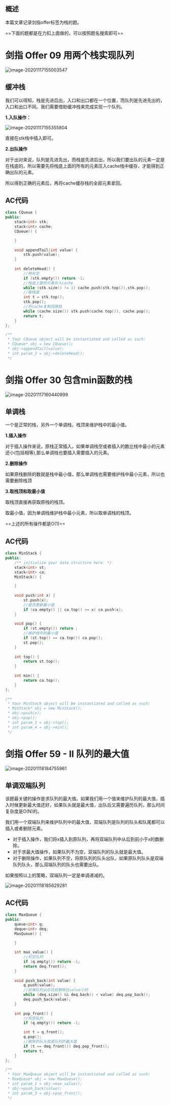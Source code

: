 ## 概述

本篇文章记录剑指offer标签为栈的题。

==下面的题都是在力扣上面做的，可以按照题名搜索即可==

# 剑指 Offer 09 用两个栈实现队列

![image-20201117155003547](C:\Users\jason\AppData\Roaming\Typora\typora-user-images\image-20201117155003547.png)

## 缓冲栈

我们可以得知，栈是先进后出，入口和出口都在一个位置，而队列是先进先出的，入口和出口不同。我们需要借助缓冲栈来完成实现一个队列。

**1.入队操作：**

![image-20201117155355804](https://gitee.com/xddadd/cloud-image/raw/master/image-20201117155355804.png)

直接在stk栈中插入即可。

**2.出队操作**

对于出对来说，队列是先进先出，而栈是先进后出，所以我们要出队的元素一定是在栈底的，所以需要先将栈底上面的所有的元素压入cache栈中缓存，才能得到正确出队的元素。

所以得到正确的元素后，再将cache缓存栈的全部元素拿回。

## AC代码

```cpp
class CQueue {
public:
    stack<int> stk;
    stack<int> cache;
    CQueue() {

    }
    
    void appendTail(int value) {
        stk.push(value);
    }
    
    int deleteHead() {
        //特判空
        if (stk.empty()) return -1;
        //栈底上面的元素存入cache
        while (stk.size() != 1) cache.push(stk.top()),stk.pop();
        //取栈底
        int t = stk.top();
        stk.pop();
        //将cache复制回原栈
        while (cache.size()) stk.push(cache.top()), cache.pop();
        return t;
    }
};

/**
 * Your CQueue object will be instantiated and called as such:
 * CQueue* obj = new CQueue();
 * obj->appendTail(value);
 * int param_2 = obj->deleteHead();
 */
```

# 剑指 Offer 30 包含min函数的栈

![image-20201117160440999](https://gitee.com/xddadd/cloud-image/raw/master/image-20201117160440999.png)

## 单调栈

一个是正常的栈，另外一个单调栈，栈顶来维护栈中的最小值。

**1.插入操作**

对于插入操作来说，原栈正常插入，如果单调栈空或者插入的数比栈中最小的元素还小(包括相等),那么单调栈也要插入需要插入的元素。

**2.删除操作**

如果原栈删除的数就是栈中最小值，那么单调栈也需要维护栈中最小元素，所以也需要删除栈顶

**3.取栈顶和取最小值**

取栈顶直接再获取原栈的栈顶。

取最小值，因为单调栈维护栈中最小元素，所以取单调栈的栈顶。

==上述的所有操作都是O(1)==

## AC代码

```cpp
class MinStack {
public:
    /** initialize your data structure here. */
    stack<int> st;
    stack<int> ca;
    MinStack() {

    }
    
    void push(int x) {
        st.push(x);
        //是否更新最小值
        if (ca.empty() || ca.top() >= x) ca.push(x);
    }
    
    void pop() {
        if (st.empty()) return ;
        //维护栈中的最小值
        if (st.top() == ca.top()) ca.pop();
        st.pop();
    }
    
    int top() {
        return st.top();
    }
    
    int min() {
        return ca.top();
    }
};

/**
 * Your MinStack object will be instantiated and called as such:
 * MinStack* obj = new MinStack();
 * obj->push(x);
 * obj->pop();
 * int param_3 = obj->top();
 * int param_4 = obj->min();
 */
```

# 剑指 Offer 59 - II 队列的最大值

![image-20201118184755961](https://gitee.com/xddadd/cloud-image/raw/master/image-20201118184755961.png)

## 单调双端队列

该题最关键的操作是求队列的最大值。如果我们用一个值来维护队列的最大值，插入时候更新最大值还好，如果队头就是最大值，出队后又需要遍历队列，那么时间复杂度是O(N)的。

我们用一个双端队列来维护队列中的最大值，双端队列是队列的队头和队尾都可以插入或者删除元素。

- 对于插入操作，我们将x插入到原队列，再将双端队列中从后到前小于x的数删除。
- 对于求最大值操作，如果队列不为空，双端队列的队头就是最大值。
- 对于删除操作，如果队列不空，将原队列的队头出队，如果原队列队头是双端队列队头，那么双端队列的队头也需要出队。

如果按照以上的策略，双端队列一定是单调递减的。

![image-20201118185629281](https://gitee.com/xddadd/cloud-image/raw/master/image-20201118185629281.png)

## AC代码

```cpp
class MaxQueue {
public:
    queue<int> q;
    deque<int> deq;
    MaxQueue() {

    }
    
    int max_value() {
        //判空队列
        if (q.empty()) return -1;
        return deq.front();
    }
    
    void push_back(int value) {
        q.push(value);
        //双端队列从后往前删除比value小的
        while (deq.size() && deq.back() < value) deq.pop_back();
        deq.push_back(value);
    }
    
    int pop_front() {
        //判空队列
        if (q.empty()) return -1;

        int t = q.front();
        q.pop();
        //删除的队头就是队列的最大值
        if (t == deq.front()) deq.pop_front();
        return t;
    }
};

/**
 * Your MaxQueue object will be instantiated and called as such:
 * MaxQueue* obj = new MaxQueue();
 * int param_1 = obj->max_value();
 * obj->push_back(value);
 * int param_3 = obj->pop_front();
 */
```


